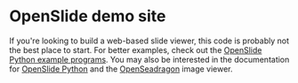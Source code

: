 # OpenSlide demo site

If you're looking to build a web-based slide viewer, this code is probably
not the best place to start.  For better examples, check out the [OpenSlide
Python example programs][1].  You may also be interested in the
documentation for [OpenSlide Python][2] and the [OpenSeadragon][3] image
viewer.

[1]: https://github.com/openslide/openslide-python/tree/main/examples/deepzoom
[2]: https://openslide.org/api/python/
[3]: http://openseadragon.github.io/docs/
